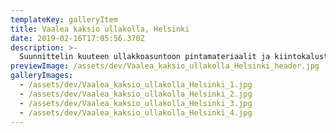 ```yaml
---
templateKey: galleryItem
title: Vaalea kaksio ullakolla, Helsinki
date: 2019-02-16T17:05:56.370Z
description: >-
  Suunnittelin kuuteen ullakkoasuntoon pintamateriaalit ja kiintokalusteet. Jokaisesta asunnosta haluttiin erilainen. Tässä esimerkki valkoisesta asunnosta, jossa kuitenkin mukana persoonallisia yksityiskohtia.
previewImage: /assets/dev/Vaalea_kaksio_ullakolla_Helsinki_header.jpg
galleryImages:
  - /assets/dev/Vaalea_kaksio_ullakolla_Helsinki_1.jpg
  - /assets/dev/Vaalea_kaksio_ullakolla_Helsinki_2.jpg
  - /assets/dev/Vaalea_kaksio_ullakolla_Helsinki_3.jpg
  - /assets/dev/Vaalea_kaksio_ullakolla_Helsinki_4.jpg
---
```


